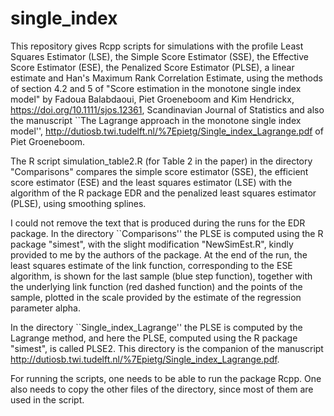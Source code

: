 # single_index

This repository gives Rcpp scripts for simulations with the profile Least Squares Estimator (LSE), the Simple Score Estimator (SSE), the Effective Score Estimator (ESE), the Penalized Score Estimator (PLSE),
a linear estimate and Han's Maximum Rank Correlation Estimate, using the methods of section 4.2 and 5 of "Score estimation in the monotone single index model" by Fadoua Balabdaoui, Piet Groeneboom and Kim Hendrickx, https://doi.org/10.1111/sjos.12361, Scandinavian Journal of Statistics and also the manuscript ``The Lagrange approach in the monotone single index model'', http://dutiosb.twi.tudelft.nl/%7Epietg/Single_index_Lagrange.pdf of Piet Groeneboom.

The R script simulation_table2.R (for Table 2 in the paper) in the directory "Comparisons"
compares the simple score estimator (SSE), the efficient score estimator (ESE) and the least squares estimator (LSE) with the algorithm of the R package EDR and the penalized least squares estimator (PLSE), using smoothing splines.

I could not remove the text that is produced during the runs for the EDR package.
In the directory ``Comparisons'' the PLSE is computed using the R package "simest", with the slight modification "NewSimEst.R", kindly provided to me by the authors of the package. At the end of the run, the least squares estimate of the link function, corresponding to the ESE algorithm, is shown for the last sample (blue step function), together with the underlying link function (red dashed function) and the points of the sample, plotted in the scale provided by the estimate of the regression parameter alpha.

In the directory ``Single_index_Lagrange'' the PLSE is computed by the Lagrange method, and here the PLSE, computed using the R package "simest", is called PLSE2. This directory is the companion of the manuscript http://dutiosb.twi.tudelft.nl/%7Epietg/Single_index_Lagrange.pdf.

For running the scripts, one needs to be able to run the package Rcpp. One also needs to
copy the other files of the directory, since most of them are used in the script.

